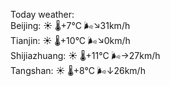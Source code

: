 Today weather:  
Beijing: ☀️   🌡️+7°C 🌬️↘31km/h  
Tianjin: ☀️   🌡️+10°C 🌬️↘0km/h  
Shijiazhuang: ☀️   🌡️+11°C 🌬️→27km/h  
Tangshan: ☀️   🌡️+8°C 🌬️↓26km/h  
